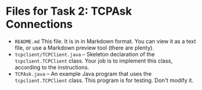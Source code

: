 # Files for Task 2: TCPAsk Connections

- `README.md` This file. It is in in Markdown format. You can view it as a text file, or use a Markdown preview tool (there are plenty). 
- `tcpclient/TCPClient.java` – Skeleton declaration of the `tcpclient.TCPClient` class. Your job is to implement this class, according to the instructions.
- `TCPAsk.java` – An example Java program that uses the `tcpclient.TCPClient` class. This program is for testing. Don't modify it.
